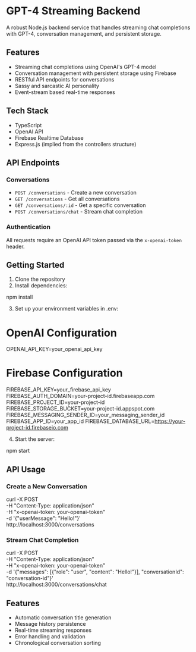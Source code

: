 # GPT-4 Streaming Backend

A robust Node.js backend service that handles streaming chat completions with GPT-4, conversation management, and persistent storage.

## Features

- Streaming chat completions using OpenAI's GPT-4 model
- Conversation management with persistent storage using Firebase
- RESTful API endpoints for conversations
- Sassy and sarcastic AI personality
- Event-stream based real-time responses

## Tech Stack

- TypeScript
- OpenAI API
- Firebase Realtime Database
- Express.js (implied from the controllers structure)

## API Endpoints

### Conversations

- `POST /conversations` - Create a new conversation
- `GET /conversations` - Get all conversations
- `GET /conversations/:id` - Get a specific conversation
- `POST /conversations/chat` - Stream chat completion

### Authentication

All requests require an OpenAI API token passed via the `x-openai-token` header.


## Getting Started

1. Clone the repository
2. Install dependencies:

npm install


3. Set up your environment variables in .env:


# OpenAI Configuration
OPENAI_API_KEY=your_openai_api_key

# Firebase Configuration
FIREBASE_API_KEY=your_firebase_api_key
FIREBASE_AUTH_DOMAIN=your-project-id.firebaseapp.com
FIREBASE_PROJECT_ID=your-project-id
FIREBASE_STORAGE_BUCKET=your-project-id.appspot.com
FIREBASE_MESSAGING_SENDER_ID=your_messaging_sender_id
FIREBASE_APP_ID=your_app_id
FIREBASE_DATABASE_URL=https://your-project-id.firebaseio.com


4. Start the server:

npm start


## API Usage

### Create a New Conversation

curl -X POST \
  -H "Content-Type: application/json" \
  -H "x-openai-token: your-openai-token" \
  -d '{"userMessage": "Hello!"}' \
  http://localhost:3000/conversations


### Stream Chat Completion

curl -X POST \
  -H "Content-Type: application/json" \
  -H "x-openai-token: your-openai-token" \
  -d '{"messages": [{"role": "user", "content": "Hello!"}], "conversationId": "conversation-id"}' \
  http://localhost:3000/conversations/chat


## Features

- Automatic conversation title generation
- Message history persistence
- Real-time streaming responses
- Error handling and validation
- Chronological conversation sorting